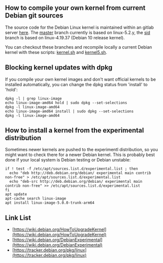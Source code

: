 How to compile your own kernel from current Debian git sources
--------------------------------------------------------------

The source code for the Debian Linux kernel is maintained within an gitlab server [here](https://salsa.debian.org/kernel-team/linux/commits/master).
The [master](https://salsa.debian.org/kernel-team/linux/commits/master) branch currently is based on linux-5.2.y,
the [sid](https://salsa.debian.org/kernel-team/linux/commits/sid) branch is based on linux-4.19.37 (Debian 10 release kernel).

You can checkout these branches and recompile locally a current Debian kernel with
these scripts: [kernel.sh](https://github.com/laroche/arm-devel-infrastructure/blob/master/vmdb2-debian/kernel.sh)
and [kernel5.sh](https://github.com/laroche/arm-devel-infrastructure/blob/master/vmdb2-debian/kernel.sh).


Blocking kernel updates with dpkg
---------------------------------

If you compile your own kernel images and don't want official kernels to be
installed automatically, you can change the dpkg status from 'install' to 'hold':

```shell
dpkg -l | grep linux-image
echo linux-image-amd64 hold | sudo dpkg --set-selections
dpkg -l linux-image-amd64
echo linux-image-amd64 install | sudo dpkg --set-selections
dpkg -l linux-image-amd64
```


How to install a kernel from the experimental distribution
----------------------------------------------------------

Sometimes newer kernels are pushed to the experimentl distribution, so you might
want to check there for a newer Debian kernel. This is probably best done if
your local system is Debian testing or Debian unstable:

```shell
if ! test -f /etc/apt/sources.list.d/experimental.list ; then
  echo "deb http://deb.debian.org/debian/ experimental main contrib non-free" > /etc/apt/sources.list.d/experimental.list
  echo "deb-src http://deb.debian.org/debian/ experimental main contrib non-free" >> /etc/apt/sources.list.d/experimental.list
fi
apt update
apt-cache search linux-image
apt install linux-image-5.0.0-trunk-arm64
```


Link List
---------
- [https://wiki.debian.org/HowToUpgradeKernel](https://wiki.debian.org/HowToUpgradeKernel)
- [https://wiki.debian.org/DebianExperimental](https://wiki.debian.org/DebianExperimental)
- [https://tracker.debian.org/pkg/linux](https://tracker.debian.org/pkg/linux)


